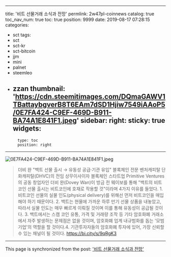 
---
title: '<coinnews>비트 선물거래 소식과 전망'
permlink: 2w47pl-coinnews
catalog: true
toc_nav_num: true
toc: true
position: 9999
date: 2019-08-17 07:28:15
categories:
- sct
tags:
- sct
- sct-kr
- sct-bitcoin
- jjm
- mini
- palnet
- steemleo
- zzan
thumbnail: 'https://cdn.steemitimages.com/DQmaGAWV1TBattaybgverB8T6EAm7dSD1Hjiw7549iAAoP5/0E7FA424-C9EF-469D-B911-BA74A1E841F1.jpeg'
sidebar:
    right:
        sticky: true
widgets:
    -
        type: toc
        position: right
---


![0E7FA424-C9EF-469D-B911-BA74A1E841F1.jpeg](https://cdn.steemitimages.com/DQmaGAWV1TBattaybgverB8T6EAm7dSD1Hjiw7549iAAoP5/0E7FA424-C9EF-469D-B911-BA74A1E841F1.jpeg)

>더비 완 "백트 선물 출시 → 유동성 공급·기관 유입"
 블록체인 전문 벤처캐피탈 단화캐피탈(DHVC)의 전임 상무이사이자 블록체인 스타트업 Primitive Ventures의 공동 창업자인 더비 완(Dovey Wan)이 방금 전 웨이보를 통해 "백트의 비트코인 선물 출시는 비트코인에 호재로 작용할 것"이라며 4가지 이유를 들었다. 1. 비트코인 선물의 실물 인도(physical delivery)를 위해선 먼저 비트코인을 매입해야 하기 때문이다. 2. 백트는 현물에 가까운 하루 만기 선물 상품을 내놓았고, 따라서 실물 인도는 매우 빠르게 이뤄질 것이며 이를 통해 유동성이 공급될 것이다. 3. 백트에서는 스캠 코인 유통, 가격 및 거래량 조작 등 기타 암호화폐 거래소에서 자주 발생하는 문제점은 없을 것이며, 암호화폐 업계 내규범화를 돕는 '모범 기업'의 역할을 할 것이다.4. 기관투자자들의 암호화폐 투자에 있어, 가장 신뢰할 수 있는 채널이 될 것이다. 
https://bi.city/s/9qRgK3

- - -

This page is synchronized from the post: ['<coinnews>비트 선물거래 소식과 전망'](https://steemit.com/@kingbit/2w47pl-coinnews)
